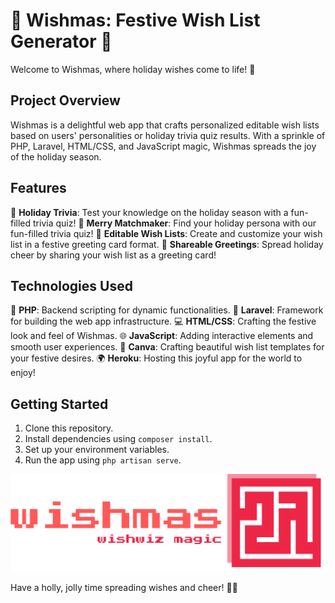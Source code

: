 # 🎄 Wishmas: Festive Wish List Generator 🎁

Welcome to Wishmas, where holiday wishes come to life! 🌟

## Project Overview

Wishmas is a delightful web app that crafts personalized editable wish lists based on users' personalities or holiday trivia quiz results. With a sprinkle of PHP, Laravel, HTML/CSS, and JavaScript magic, Wishmas spreads the joy of the holiday season.

## Features

🎅 **Holiday Trivia**: Test your knowledge on the holiday season with a fun-filled trivia quiz!
🎅 **Merry Matchmaker**: Find your holiday persona with our fun-filled trivia quiz!
🎄 **Editable Wish Lists**: Create and customize your wish list in a festive greeting card format.
💌 **Shareable Greetings**: Spread holiday cheer by sharing your wish list as a greeting card!

## Technologies Used

🌟 **PHP**: Backend scripting for dynamic functionalities.
🎨 **Laravel**: Framework for building the web app infrastructure.
💻 **HTML/CSS**: Crafting the festive look and feel of Wishmas.
🌐 **JavaScript**: Adding interactive elements and smooth user experiences.
🎨 **Canva**: Crafting beautiful wish list templates for your festive desires.
🌍 **Heroku**: Hosting this joyful app for the world to enjoy!

## Getting Started

1. Clone this repository.
2. Install dependencies using `composer install`.
3. Set up your environment variables.
4. Run the app using `php artisan serve`.

![Wishmas Logo](images/logo.png)

Have a holly, jolly time spreading wishes and cheer! 🎅✨